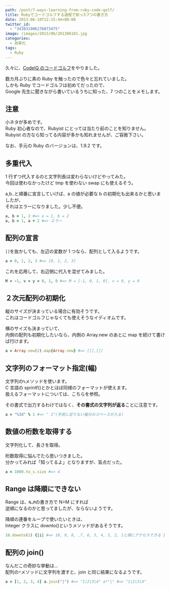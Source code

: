 ```yaml
---
path: /post/7-ways-learning-from-ruby-code-golf/
title: Rubyでコードゴルフする過程で知った7つの書き方
date: 2013-06-10T12:15:44+00:00
twitter_id:
  - "343931906276073475"
image: /images/2013/06/201306101.jpg
categories:
  - 効率化
tags:
  - Ruby
---
```


久々に、[CodeIQ のコードゴルフ](https://codeiq.jp/ace/ozy4dm/q335)をやりました。

数カ月ぶりに素の Ruby を触ったので色々と忘れていました。  
しかも Ruby でコードゴルフは初めてだったので、  
Google 先生に聞きながら書いているうちに知った、7 つのことをメモします。

<!--more-->

## 注意

小ネタが多めです。  
Ruby 初心者なので、Rubyist にとっては当たり前のことを知りません。 Rubyist の方なら知ってる内容が多かも知れませんが、ご容赦下さい。

なお、手元の Ruby のバージョンは、1.9.2 です。

## 多重代入

1 行ずつ代入するのと文字列長は変わらないけどやってみた。  
今回は使わなかったけど tmp を使わない swap にも使えるそう。

a,b..と順番に宣言していけば、a の値が必要な b の初期化も出来るかと思いましたが、  
それはエラーになりました。少し不便。

```rb
a, b = 1, 2 #=> a = 1, b = 2
a, b = 1, a + 2 #=> エラー
```

## 配列の宣言

`[]`を抜かしても、左辺の変数が 1 つなら、配列として入るようです。

```rb
a = 0, 1, 2, 3 #=> [0, 1, 2, 3]
```

これを応用して、右辺側に代入を混ぜてみました。

```rb
M = -1, v = y = 0, 1, 0 #=> M = [-1, 0, 1, 0], v = 0, y = 0
```

## ２次元配列の初期化

縦のサイズが決まっている場合に有効そうです。  
これはコードゴルフじゃなくても使えそうなイディオムです。

横のサイズも決まっていて、  
内側の配列も初期化したいなら、内側の Array.new のあとに map を続けて書けば行けます。

```rb
a = Array.new(2).map{Array.new} #=> [[],[]]
```

## 文字列のフォーマット指定(幅)

文字列の`%`メソッドを使います。  
C 言語の sprintf()とかとほぼ同様のフォーマットが使えます。  
扱えるフォーマットについては、<span class="removed_link" title="http://doc.ruby-lang.org/ja/1.9.2/class/String.html">こちら</span>を参照。

その書式で出力するわけではなく、**その書式の文字列が返る**ことに注意です。

```rb
a = "%3d" % 1 #=> " 1"(手前に足りない幅分のスペースが入る)
```

## 数値の桁数を取得する

文字列化して、長さを取得。

桁数取得に悩んでたら思いつきました。  
分かってみれば「知ってるよ」となりますが、盲点だった。

```rb
a = 1000.to_s.size #=> 4
```

## Range は降順にできない

Range は、`N…M`の書き方で N>M にすれば  
逆順になるのかと思ってましたが、ならないようです。

降順の連番をループで使いたいときは、  
Integer クラスに downto()というメソッドがあるそうです。

```rb
10.downto(1) {|i| #=> 10, 9, 8, ,7, 6, 5, 4, 3, 2, 1と順にアクセスできる }
```

## 配列の join()

なんだこの奇妙な挙動は…  
配列の`*`メソッドに文字列を渡すと、join と同じ結果になるようです。

```rb
a = [1, 2, 3, 4] a.join("|") #=> "1|2|3|4" a*"|" #=> "1|2|3|4"
```
